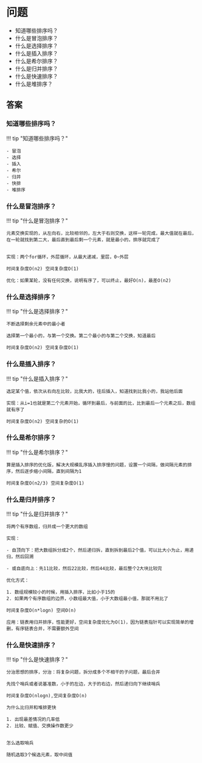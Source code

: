 # 问题

- 知道哪些排序吗？
- 什么是冒泡排序？
- 什么是选择排序？
- 什么是插入排序？
- 什么是希尔排序？
- 什么是归并排序？
- 什么是快速排序？
- 什么是堆排序？


## 答案

### 知道哪些排序吗？

!!! tip "知道哪些排序吗？"

    - 冒泡
    - 选择
    - 插入
    - 希尔
    - 归并
    - 快排
    - 堆排序


### 什么是冒泡排序？

!!! tip "什么是冒泡排序？"
    
    元素交换实现的，从左向右，比较相邻的，左大于右则交换，这样一轮完成，最大值就在最后，在一轮就找到第二大，最后直到最后剩一个元素，就是最小的，排序就完成了
    
    
    实现：两个for循环，外层循环，从最大递减，里层，0~外层
    
    时间复杂度O(n2) 空间复杂度O(1)
    
    优化：如果某轮，没有任何交换，说明有序了，可以终止，最好O(n)，最差O(n2)


### 什么是选择排序？

!!! tip "什么是选择排序？"
    
    不断选择剩余元素中的最小者
    
    选择第一个最小的，与第一个交换。第二个最小的与第二个交换，知道最后
    
    时间复杂度O(n2) 空间复杂度O(1)


### 什么是插入排序？

!!! tip "什么是插入排序？"
    
    选定某个值，依次从右向左比较，比我大的，往后插入，知道找到比我小的，我站他后面
    
    实现：从i=1也就是第二个元素开始，循环到最后，与前面的比，比到最后一个元素之后，数组就有序了
    
    时间复杂度O(n2) 空间复杂的O(1)
    

### 什么是希尔排序？

!!! tip "什么是希尔排序？"

    算是插入排序的优化版，解决大规模乱序插入排序慢的问题，设置一个间隔，做间隔元素的排序，然后逐步缩小间隔，直到间隔为1
    
    时间复杂度O(n2/3) 空间复杂度O(1)


### 什么是归并排序？

!!! tip "什么是归并排序？"

    将两个有序数组，归并成一个更大的数组
    
    实现：
    
    - 自顶向下：把大数组拆分成2个，然后递归拆，直到拆到最后2个值，可以比大小为止，用递归，然后回溯
    
    - 或自底向上：先11比较，然后22比较，然后44比较，最后整个2大块比较完
    
    优化方式：
    
    1. 数组规模较小的时候，用插入排序，比如小于15的
    2. 如果两个有序数组的边界，小数组最大值，小于大数组最小值，那就不用比了
    
    时间复杂度O(n*logn) 空间O(n)
    
    应用：链表用归并排序，性能更好，空间复杂度优化为O(1)，因为链表指针可以实现简单的增删，有序链表合并，不需要额外空间


### 什么是快速排序？

!!! tip "什么是快速排序？"

    分治思想的排序，分治：将复杂问题，拆分成多个不相干的子问题，最后合并
    
    先找个哨兵或者说基准数，小于的左边，大于的右边，然后递归向下继续哨兵
    
    时间复杂度O(nlogn),空间复杂度O(n)
    
    为什么比归并和堆排更快
    
    1. 出现最差情况的几率低
    2. 比较、赋值、交换操作数更少
    
    
    怎么选取哨兵
    
    随机选取3个候选元素，取中间值


